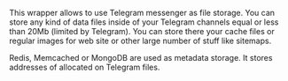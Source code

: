 This wrapper allows to use Telegram messenger as file storage. 
You can store any kind of data files inside of your Telegram channels equal or less than 20Mb (limited by Telegram).
You can store there your cache files or regular images for web site or other large number of stuff like sitemaps.

Redis, Memcached or MongoDB are used as metadata storage. It stores addresses of allocated on Telegram files. 
